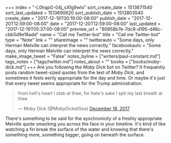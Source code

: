 +++
index = "-L0hqpG-04j_sXfg9wIo"
sort_create_date = 1513671540
sort_last_updated = 1513690620
sort_publish_date = 1513803540
create_date = "2017-12-19T00:19:00-08:00"
publish_date = "2017-12-20T12:59:00-08:00"
date = "2017-12-20T12:59:00-08:00"
last_updated = "2017-12-19T05:37:00-08:00"
preview_url = "80858b7e-7dc9-d195-d46c-cbb5d9e18add"
name = "Call me Twitter-bot"
title = "Call me Twitter-bot"
type = "Note"
link = ""
shareimage = ""
twitterauto = "Some days, only Herman Melville can interpret the news correctly."
facebookauto = "Some days, only Herman Melville can interpret the news correctly."
make_image_tweet = "False"
notes_byline = ["writers/paul-constant.md"]
tags_notes = ["tags/twitter.md"]
notes_about = ""
books = ["books/moby-dick.md"]
+++
Are you following the *Moby Dick* bot on Twitter? It frequently posts random tweet-sized quotes from the text of *Moby Dick*, and sometimes it feels eerily appropriate for the day and time. Or maybe it's just that every tweet seems appropriate for the Trump administration. 

<blockquote class="twitter-tweet" data-lang="en"><p lang="en" dir="ltr">from hell&#39;s heart I stab at thee; for hate&#39;s sake I spit my last breath at thee</p>&mdash; Moby Dick (@MobyDickatSea) <a href="https://twitter.com/MobyDickatSea/status/942844675924418560?ref_src=twsrc%5Etfw">December 18, 2017</a></blockquote>

There's something to be said for the synchronicity of a freshly appropriate Melville quote smacking you across the face in your timeline. It's kind of like watching a fin break the surface of the water and knowing that there's something more, something bigger, going on beneath the surface.

